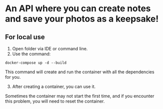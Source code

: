 # An API where you can create notes and save your photos as a keepsake!
## For local use
1. Open folder via IDE or command line.
2. Use the command:

```docker-compose up -d --build```

This command will create and run the container with all the dependencies for you.

3. Аfter creating a container, you can use it.

Sometimes the container may not start the first time, and if you encounter this problem, you will need to reset the container.
